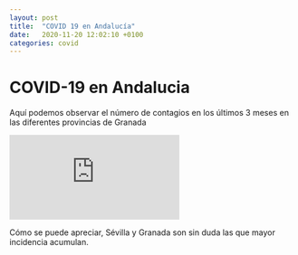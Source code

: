 ```yaml
---
layout: post
title:  "COVID 19 en Andalucía"
date:   2020-11-20 12:02:10 +0100
categories: covid
---
```


# COVID-19 en Andalucia

Aquí podemos observar el número de contagios en los últimos 3 meses en las diferentes provincias de Granada

<iframe frameborder="0" src="https://covid-19.civica-soft.com/superset/dashboard/covid19-andalucia/?standalone=true"></iframe>

Cómo se puede apreciar, Sévilla y Granada son sin duda las que mayor incidencia acumulan.
